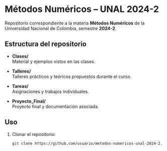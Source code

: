 # Métodos Numéricos – UNAL 2024-2

Repositorio correspondiente a la materia **Métodos Numéricos** de la Universidad Nacional de Colombia, semestre **2024-2**.

## Estructura del repositorio

- **Clases/**  
  Material y ejemplos vistos en las clases.

- **Talleres/**  
  Talleres prácticos y teóricos propuestos durante el curso.

- **Tareas/**  
  Asignaciones y trabajos individuales.

- **Proyecto_Final/**  
  Proyecto final y documentación asociada.

## Uso

1. Clonar el repositorio:
   ```bash
   git clone https://github.com/usuario/metodos-numericos-unal-2024-2.git
